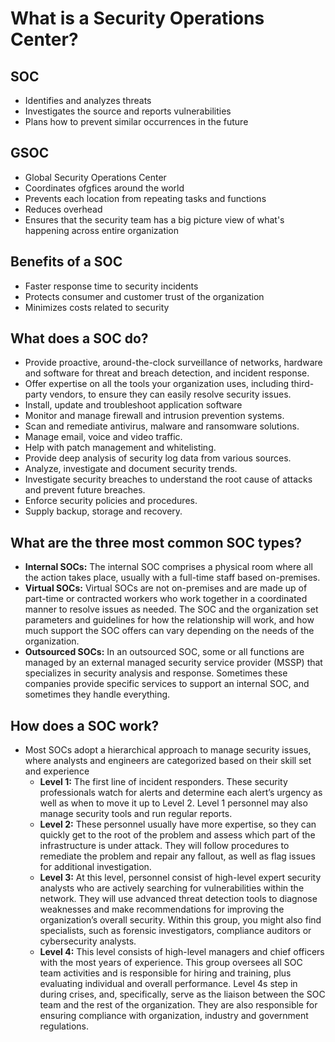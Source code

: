 # **What is a Security Operations Center?**
## **SOC**
- Identifies and analyzes threats
- Investigates the source and reports vulnerabilities
- Plans how to prevent similar occurrences in the future
## **GSOC**
- Global Security Operations Center
- Coordinates ofgfices around the world
- Prevents each location from repeating tasks and functions
- Reduces overhead
- Ensures that the security team has a big picture view of what's happening across entire organization
## **Benefits of a SOC**
- Faster response time to security incidents
- Protects consumer and customer trust of the organization
- Minimizes costs related to security
## **What does a SOC do?**
- Provide proactive, around-the-clock surveillance of networks, hardware and software for threat and breach detection, and incident response.
- Offer expertise on all the tools your organization uses, including third-party vendors, to ensure they can easily resolve security issues.
- Install, update and troubleshoot application software
- Monitor and manage firewall and intrusion prevention systems.
- Scan and remediate antivirus, malware and ransomware solutions.
- Manage email, voice and video traffic.
- Help with patch management and whitelisting.
- Provide deep analysis of security log data from various sources.
- Analyze, investigate and document security trends.
- Investigate security breaches to understand the root cause of attacks and prevent future breaches.
- Enforce security policies and procedures.
- Supply backup, storage and recovery.
## **What are the three most common SOC types?**
- **Internal SOCs:** The internal SOC comprises a physical room where all the action takes place, usually with a full-time staff based on-premises.
- **Virtual SOCs:** Virtual SOCs are not on-premises and are made up of part-time or contracted workers who work together in a coordinated manner to resolve issues as needed. The SOC and the organization set parameters and guidelines for how the relationship will work, and how much support the SOC offers can vary depending on the needs of the organization.
- **Outsourced SOCs:** In an outsourced SOC, some or all functions are managed by an external managed security service provider (MSSP) that specializes in security analysis and response. Sometimes these companies provide specific services to support an internal SOC, and sometimes they handle everything.
## **How does a SOC work?**
- Most SOCs adopt a hierarchical approach to manage security issues, where analysts and engineers are categorized based on their skill set and experience
  - **Level 1:** The first line of incident responders. These security professionals watch for alerts and determine each alert’s urgency as well as when to move it up to Level 2. Level 1 personnel may also manage security tools and run regular reports.
  - **Level 2:** These personnel usually have more expertise, so they can quickly get to the root of the problem and assess which part of the infrastructure is under attack. They will follow procedures to remediate the problem and repair any fallout, as well as flag issues for additional investigation.
  - **Level 3:** At this level, personnel consist of high-level expert security analysts who are actively searching for vulnerabilities within the network. They will use advanced threat detection tools to diagnose weaknesses and make recommendations for improving the organization’s overall security. Within this group, you might also find specialists, such as forensic investigators, compliance auditors or cybersecurity analysts.
  - **Level 4:** This level consists of high-level managers and chief officers with the most years of experience. This group oversees all SOC team activities and is responsible for hiring and training, plus evaluating individual and overall performance. Level 4s step in during crises, and, specifically, serve as the liaison between the SOC team and the rest of the organization. They are also responsible for ensuring compliance with organization, industry and government regulations.